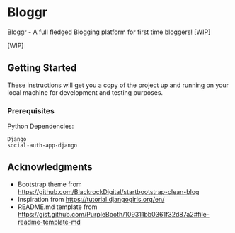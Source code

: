 # Bloggr
Bloggr - A full fledged Blogging platform for first time bloggers! [WIP]

[WIP]
## Getting Started

These instructions will get you a copy of the project up and running on your local machine for development and testing purposes. 
### Prerequisites

Python Dependencies:

```
Django
social-auth-app-django
```

## Acknowledgments

* Bootstrap theme from https://github.com/BlackrockDigital/startbootstrap-clean-blog
* Inspiration from https://tutorial.djangogirls.org/en/
* README.md template from https://gist.github.com/PurpleBooth/109311bb0361f32d87a2#file-readme-template-md
